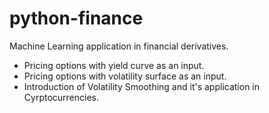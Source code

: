 # python-finance
Machine Learning application in financial derivatives.
- Pricing options with yield curve as an input.
- Pricing options with volatility surface as an input.
- Introduction of Volatility Smoothing and it's application in Cyrptocurrencies.
